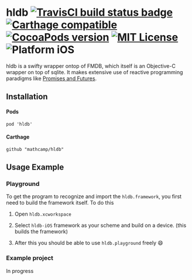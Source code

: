 # hldb [![TravisCI build status badge](https://api.travis-ci.org/mathcamp/hldb.svg)](https://travis-ci.org/mathcamp/hldb) [![Carthage compatible](https://img.shields.io/badge/Carthage-compatible-4BC51D.svg?style=flat)](https://github.com/Carthage/Carthage) [![CocoaPods version](https://img.shields.io/cocoapods/v/hldb.svg)](https://cocoapods.org/pods/hldb) [![MIT License](https://img.shields.io/cocoapods/l/hldb.svg)](LICENSE) ![Platform iOS](https://img.shields.io/cocoapods/p/hldb.svg)

hldb is a swifty wrapper ontop of FMDB, which itself is an Objective-C wrapper on top of sqlite.
It makes extensive use of reactive programming paradigms like [Promises and Futures](https://github.com/Thomvis/BrightFutures).

## Installation

#### Pods

`pod 'hldb'`

#### Carthage

`github "mathcamp/hldb"`

## Usage Example

### Playground
To get the program to recognize and import the `hldb.framework`, you first need to build the framework itself. To do this

1. Open `hldb.xcworkspace`

2. Select `hldb-iOS` framework as your scheme and build on a device. (this builds the framework)

3. After this you should be able to use `hldb.playground` freely 😄

### Example project
In progress
